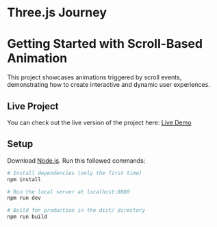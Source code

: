 # Three.js Journey

# Getting Started with Scroll-Based Animation

This project showcases animations triggered by scroll events, demonstrating how to create interactive and dynamic user experiences.

## Live Project

You can check out the live version of the project here: [Live Demo](https://19-scroll-based-animation.netlify.app)

## Setup
Download [Node.js](https://nodejs.org/en/download/).
Run this followed commands:

``` bash
# Install dependencies (only the first time)
npm install

# Run the local server at localhost:8080
npm run dev

# Build for production in the dist/ directory
npm run build
```

